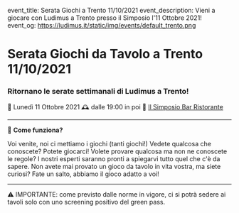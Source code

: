 event_title: Serata Giochi a Trento 11/10/2021
event_description: Vieni a giocare con Ludimus a Trento presso il Simposio l'11 Ottobre 2021!
event_og: https://ludimus.it/static/img/events/default_trento.png

# Serata Giochi da Tavolo a Trento 11/10/2021

### Ritornano le serate settimanali di Ludimus a Trento!

📅 Lunedì 11 Ottobre 2021
🕰 dalle 19:00 in poi
📍 [Il Simposio Bar Ristorante](https://g.page/ilsimposiotrento?share)

---

🎲 **Come funziona?**

Voi venite, noi ci mettiamo i giochi (tanti giochi!)
Vedete qualcosa che conoscete? Potete giocarci!
Volete provare qualcosa ma non ne conoscete le regole? I nostri esperti saranno pronti a spiegarvi tutto quel che c'è da sapere.
Non avete mai provato un gioco da tavolo in vita vostra, ma siete curiosi? Fate un salto, abbiamo il gioco adatto a voi!

---
⚠️ IMPORTANTE: come previsto dalle norme in vigore, ci si potrà sedere ai tavoli solo con uno screening positivo del green pass.
